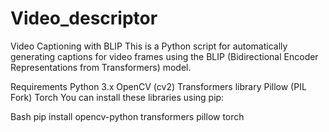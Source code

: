 # Video_descriptor

Video Captioning with BLIP
This is a Python script for automatically generating captions for video frames using the BLIP (Bidirectional Encoder Representations from Transformers) model.

Requirements
Python 3.x
OpenCV (cv2)
Transformers library
Pillow (PIL Fork)
Torch
You can install these libraries using pip:

Bash
pip install opencv-python transformers pillow torch
